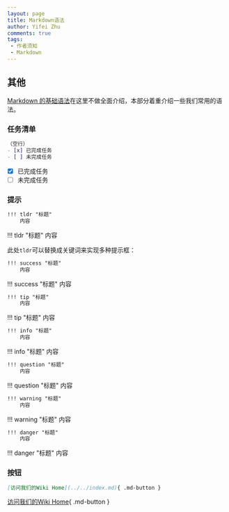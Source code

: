 ```yaml
---
layout: page
title: Markdown语法
author: Yifei Zhu
comments: true
tags:
 - 作者须知
 - Markdown
---
```


## 其他
[ Markdown 的基础语法](https://markdown.com.cn/intro.html)在这里不做全面介绍，本部分着重介绍一些我们常用的语法。

### 任务清单
```Markdown
（空行）
- [x] 已完成任务
- [ ] 未完成任务
```

- [x] 已完成任务
- [ ] 未完成任务

### 提示
```Markdown
!!! tldr "标题"
    内容
```
!!! tldr "标题"
    内容

此处`tldr`可以替换成关键词来实现多种提示框：

```Markdown
!!! success "标题"
    内容
```
!!! success "标题"
    内容

```Markdown
!!! tip "标题"
    内容
```
!!! tip "标题"
    内容

```Markdown
!!! info "标题"
    内容
```
!!! info "标题"
    内容

```Markdown
!!! question "标题"
    内容
```
!!! question "标题"
    内容

```Markdown
!!! warning "标题"
    内容
```
!!! warning "标题"
    内容

```Markdown
!!! danger "标题"
    内容
```
!!! danger "标题"
    内容

### 按钮
```Markdown
[访问我们的Wiki Home](../../index.md){ .md-button }
```
[访问我们的Wiki Home](../../index.md){ .md-button }

